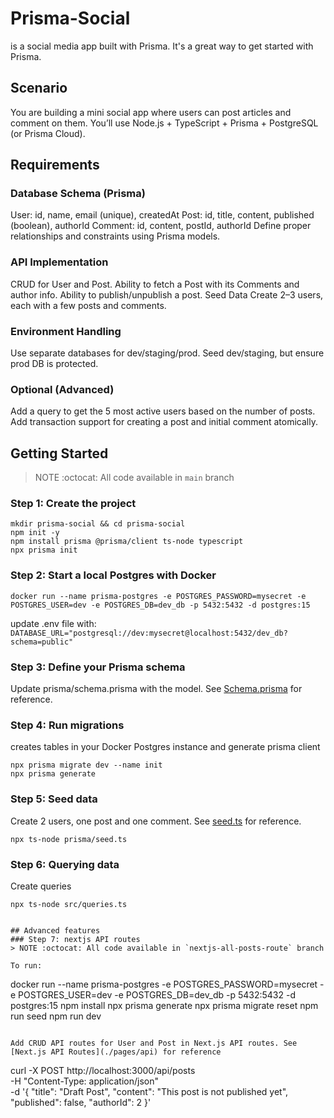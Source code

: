 # Prisma-Social
is a social media app built with Prisma. It's a great way to get started with Prisma.

## Scenario
You are building a mini social app where users can post articles and comment on them.
You’ll use Node.js + TypeScript + Prisma + PostgreSQL (or Prisma Cloud).

## Requirements

### Database Schema (Prisma)
User: id, name, email (unique), createdAt
Post: id, title, content, published (boolean), authorId
Comment: id, content, postId, authorId
Define proper relationships and constraints using Prisma models.

### API Implementation
CRUD for User and Post.
Ability to fetch a Post with its Comments and author info.
Ability to publish/unpublish a post.
Seed Data
Create 2–3 users, each with a few posts and comments.

### Environment Handling
Use separate databases for dev/staging/prod.
Seed dev/staging, but ensure prod DB is protected.

### Optional (Advanced)
Add a query to get the 5 most active users based on the number of posts.
Add transaction support for creating a post and initial comment atomically.

## Getting Started
> NOTE :octocat: All code available in `main` branch

### Step 1: Create the project
```
mkdir prisma-social && cd prisma-social
npm init -y
npm install prisma @prisma/client ts-node typescript
npx prisma init
```

### Step 2: Start a local Postgres with Docker
```
docker run --name prisma-postgres -e POSTGRES_PASSWORD=mysecret -e POSTGRES_USER=dev -e POSTGRES_DB=dev_db -p 5432:5432 -d postgres:15
```
update .env file with:
`DATABASE_URL="postgresql://dev:mysecret@localhost:5432/dev_db?schema=public"`

### Step 3: Define your Prisma schema
Update prisma/schema.prisma with the model. See [Schema.prisma](./prisma/schema.prisma) for reference.

### Step 4: Run migrations
creates tables in your Docker Postgres instance and generate prisma client
```
npx prisma migrate dev --name init
npx prisma generate
```
### Step 5: Seed data
Create 2 users, one post and one comment. See [seed.ts](./prisma/seed.ts) for reference.
```
npx ts-node prisma/seed.ts
```

### Step 6: Querying data
Create queries
```
npx ts-node src/queries.ts


## Advanced features
### Step 7: nextjs API routes
> NOTE :octocat: All code available in `nextjs-all-posts-route` branch

To run:
```
docker run --name prisma-postgres -e POSTGRES_PASSWORD=mysecret -e POSTGRES_USER=dev -e POSTGRES_DB=dev_db -p 5432:5432 -d postgres:15
npm install
npx prisma generate
npx prisma migrate reset
npm run seed
npm run dev
```

Add CRUD API routes for User and Post in Next.js API routes. See [Next.js API Routes](./pages/api) for reference
```
  curl -X POST http://localhost:3000/api/posts \
    -H "Content-Type: application/json" \
    -d '{
      "title": "Draft Post",
      "content": "This post is not published yet",
      "published": false,
      "authorId": 2
    }'
```

